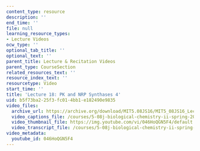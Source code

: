 ```yaml
---
content_type: resource
description: ''
end_time: ''
file: null
learning_resource_types:
- Lecture Videos
ocw_type: ''
optional_tab_title: ''
optional_text: ''
parent_title: Lecture & Recitation Videos
parent_type: CourseSection
related_resources_text: ''
resource_index_text: ''
resourcetype: Video
start_time: ''
title: 'Lecture 18: PK and NRP Synthases 4'
uid: b5f73ba2-25f3-fc01-4bb1-e182490e9835
video_files:
  archive_url: https://archive.org/download/MIT5.08JS16/MIT5_08JS16_Lecture_18_300k.mp4
  video_captions_file: /courses/5-08j-biological-chemistry-ii-spring-2016/a8458fb75b9855c9b275569b6b34b7fe_046HoQGN5F4.vtt
  video_thumbnail_file: https://img.youtube.com/vi/046HoQGN5F4/default.jpg
  video_transcript_file: /courses/5-08j-biological-chemistry-ii-spring-2016/587941b023e979b8b0436e5099e1fdcc_046HoQGN5F4.pdf
video_metadata:
  youtube_id: 046HoQGN5F4
---
```

